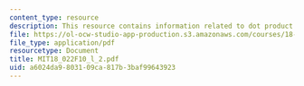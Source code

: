 ```yaml
---
content_type: resource
description: This resource contains information related to dot product.
file: https://ol-ocw-studio-app-production.s3.amazonaws.com/courses/18-022-calculus-of-several-variables-fall-2010/a6024da9803109ca817b3baf99643923_MIT18_022F10_l_2.pdf
file_type: application/pdf
resourcetype: Document
title: MIT18_022F10_l_2.pdf
uid: a6024da9-8031-09ca-817b-3baf99643923
---
```

